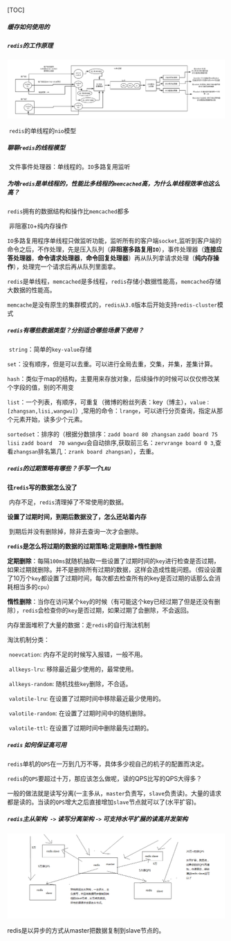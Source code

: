 [TOC]



##### 缓存如何使用的

##### `redis`的工作原理

​	<img src="images\01_redis单线程模型.png" alt="01_redis单线程模型" style="zoom:50%;" />

​	`redis`的单线程的`nio`模型

##### 聊聊`redis`的线程模型

​	文件事件处理器：单线程的。`IO`多路复用监听

##### 为啥`redis`是单线程的，性能比多线程的`memcached`高，为什么单线程效率也这么高？

​	`redis`拥有的数据结构和操作比`memcached`都多

​	非阻塞`IO`+纯内存操作

​	`IO`多路复用程序单线程只做监听功能，监听所有的客户端`socket`,监听到客户端的命令之后，不作处理，先是压入队列（**非阻塞多路复用`IO`**），事件处理器（**连接应答处理器**，**命令请求处理器**，**命令回复处理器**）再从队列拿请求处理（**纯内存操作**），处理完一个请求后再从队列里面拿。

​	`redis`是单线程，`memcached`是多线程，`redis`存储小数据性能高，`memcached`存储大数据的性能高。

​	`memcache`是没有原生的集群模式的，`redis从3.0`版本后开始支持`redis-cluster`模式

##### `redis`有哪些数据类型？分别适合哪些场景下使用？

​	`string`：简单的`key-value`存储

​	`set`：没有顺序，但是可以去重。可以进行全局去重，交集，并集，差集计算。

​	`hash`：类似于map的结构，主要用来存放对象，后续操作的时候可以仅仅修改某个字段的值，别的不用变

​	`list`：一个列表，有顺序，可重复（微博的粉丝列表：key（博主），`value：[zhangsan,lisi,wangwu]`）,常用的命令：`lrange`，可以进行分页查询，指定从那个元素开始，读多少个元素。

​	`sortedset`：排序的（根据分数排序：`zadd board 80 zhangsan` `zadd board 75 lisi`  `zadd board  70 wangwu`会自动排序,获取前三名：`zervrange board 0 3`,查看`zhangsan`排名第几：`zrank board zhangsan`），去重。

##### `redis`的过期策略有哪些？手写一个`LRU`

**往`redis`写的数据怎么没了**

​	内存不足，`redis`清理掉了不常使用的数据。

**设置了过期时间，到期后数据没了，怎么还站着内存**

​	到期后并没有删除掉，除非去查询一次才会删除。

**`redis`是怎么将过期的数据的过期策略:定期删除+惰性删除**

​	**定期删除**：每隔`100ms`就随机抽取一些设置了过期时间的`key`进行检查是否过期，如果过期就删除。并不是删除所有过期的数据，这样会造成性能问题。（假设设置了10万个`key`都设置了过期时间，每次都去检查所有的key是否过期的话那么会消耗相当多的`cpu`）

​	**惰性删除**：当你在访问某个`key`的时候（有可能这个key已经过期了但是还没有删除），`redis`会检查你的`key`是否过期，如果过期了会删除，不会返回。

内存里面堆积了大量的数据：走`redis`的自行淘汰机制

淘汰机制分类：

​	`noevcation`:	内存不足的时候写入报错，一般不用。

​	`allkeys-lru`:	移除最近最少使用的，最常使用。

​	`allkeys-random`:	随机找些`key`删除，不合适。

​	`valotile-lru`:	在设置了过期时间中移除最近最少使用的。

​	`valotile-random`:	在设置了过期时间中的随机删除。

​	`valotile-ttl`:	在设置了过期时间中删除最先过期的。

##### `redis` 如何保证高可用

`redis`单机的`QPS`在一万到几万不等，具体多少视自己的机子的配置而决定。

`redis`的`QPS`要超过十万，那应该怎么做呢，读的QPS比写的QPS大得多？

一般的做法就是读写分离(一主多从，`master`负责写，`slave`负责读)。大量的请求都是读的。当读的`QPS`增大之后直接增加`slave`节点就可以了(水平扩容)。

##### `redis`主从架构` ->` 读写分离架构 `->` 可支持水平扩展的读高并发架构

![](images\redis主从实现读写分离支撑10万+的高并发.png)

redis是以异步的方式从master把数据复制到slave节点的。